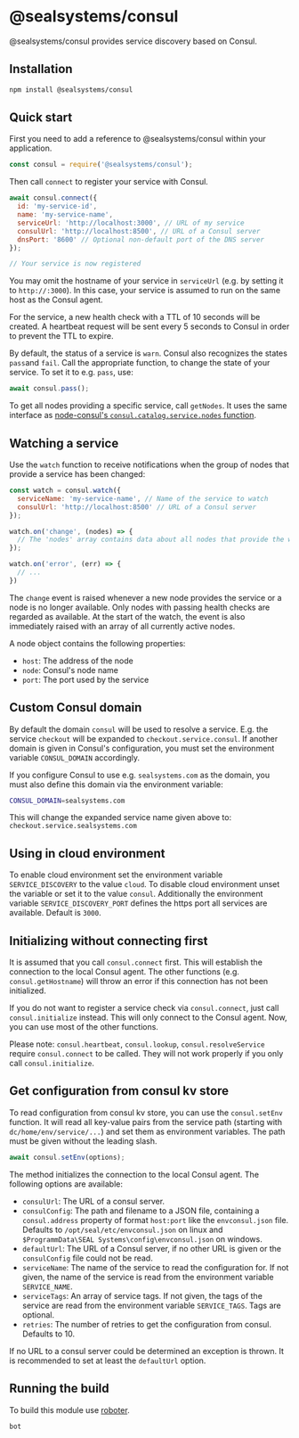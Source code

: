 # @sealsystems/consul

@sealsystems/consul provides service discovery based on Consul.

## Installation

```bash
npm install @sealsystems/consul
```

## Quick start

First you need to add a reference to @sealsystems/consul within your application.

```javascript
const consul = require('@sealsystems/consul');
```

Then call `connect` to register your service with Consul.

```javascript
await consul.connect({
  id: 'my-service-id',
  name: 'my-service-name',
  serviceUrl: 'http://localhost:3000', // URL of my service
  consulUrl: 'http://localhost:8500', // URL of a Consul server
  dnsPort: '8600' // Optional non-default port of the DNS server
});

// Your service is now registered
```

You may omit the hostname of your service in `serviceUrl` (e.g. by setting it to `http://:3000`). In this case, your service is assumed to run on the same host as the Consul agent.

For the service, a new health check with a TTL of 10 seconds will be created. A heartbeat request will be sent every 5 seconds to Consul in order to prevent the TTL to expire.

By default, the status of a service is `warn`. Consul also recognizes the states `pass`and `fail`. Call the appropriate function, to change the state of your service. To set it to e.g. `pass`, use:

```javascript
await consul.pass();
```

To get all nodes providing a specific service, call `getNodes`. It uses the same interface as [node-consul's `consul.catalog.service.nodes` function](https://github.com/silas/node-consul#catalog-service-nodes).

## Watching a service

Use the `watch` function to receive notifications when the group of nodes that provide a service has been changed:

```javascript
const watch = consul.watch({
  serviceName: 'my-service-name', // Name of the service to watch
  consulUrl: 'http://localhost:8500' // URL of a Consul server
});

watch.on('change', (nodes) => {
  // The 'nodes' array contains data about all nodes that provide the watched service
});

watch.on('error', (err) => {
  // ...
})
```

The `change` event is raised whenever a new node provides the service or a node is no longer available. Only nodes with passing health checks are regarded as available. At the start of the watch, the event is also immediately raised with an array of all currently active nodes.

A node object contains the following properties:

- `host`: The address of the node
- `node`: Consul's node name
- `port`: The port used by the service

## Custom Consul domain

By default the domain `consul` will be used to resolve a service. E.g. the service `checkout` will be expanded to `checkout.service.consul`. If another domain is given in Consul's configuration, you must set the environment variable `CONSUL_DOMAIN` accordingly.

If you configure Consul to use e.g. `sealsystems.com` as the domain, you must also define this domain via the environment variable:

```bash
CONSUL_DOMAIN=sealsystems.com
```

This will change the expanded service name given above to: `checkout.service.sealsystems.com`

## Using in cloud environment

To enable cloud environment set the environment variable `SERVICE_DISCOVERY` to the value `cloud`. To disable cloud environment unset the variable or set it to the value `consul`. Additionally the environment variable `SERVICE_DISCOVERY_PORT` defines the https port all services are available. Default is `3000`.

## Initializing without connecting first

It is assumed that you call `consul.connect` first. This will establish the connection to the local Consul agent. The other functions (e.g. `consul.getHostname`) will throw an error if this connection has not been initialized.

If you do not want to register a service check via `consul.connect`, just call `consul.initialize` instead. This will only connect to the Consul agent. Now, you can  use most of the other functions.

Please note: `consul.heartbeat`, `consul.lookup`, `consul.resolveService` require `consul.connect` to be called. They will not work properly if you only call `consul.initialize`.

## Get configuration from consul kv store

To read configuration from consul kv store, you can use the `consul.setEnv` function. It will read all key-value pairs from the service path (starting with `dc/home/env/service/...`) and set them as environment variables. The path must be given without the leading slash.

```javascript
await consul.setEnv(options);
```

The method initializes the connection to the local Consul agent. The following options are available:

- `consulUrl`: The URL of a consul server.
- `consulConfig`: The path and filename to a JSON file, containing a `consul.address` property of format `host:port` like the `envconsul.json` file. Defaults to `/opt/seal/etc/envconsul.json` on linux and `$ProgrammData\SEAL Systems\config\envconsul.json` on windows.
- `defaultUrl`: The URL of a Consul server, if no other URL is given or the `consulConfig` file could not be read.
- `serviceName`: The name of the service to read the configuration for. If not given, the name of the service is read from the environment variable `SERVICE_NAME`.
- `serviceTags`: An array of service tags. If not given, the tags of the service are read from the environment variable `SERVICE_TAGS`. Tags are optional.
- `retries`: The number of retries to get the configuration from consul. Defaults to 10.

If no URL to a consul server could be determined an exception is thrown. It is recommended to set at least the `defaultUrl` option.

## Running the build

To build this module use [roboter](https://www.npmjs.com/package/roboter).

```bash
bot
```
